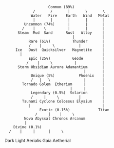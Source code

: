                         Common (89%)
                 /       /       |       \       \
                Water   Fire    Earth   Wind   Metal
                 |       |       |       |       |
             Uncommon (74%)      |       |       |
            /    |    \          |       |       |
          Steam  Mud  Sand      Rust   Alloy     |
                                   |             |
               Rare (61%)          Thunder       |
               /    |     \           |          |
         Ice   Dust  Quicksilver   Magnetite     |
           |                                     |
               Epic (25%)          Geode         |
              /    |     \          |            |
          Storm Obsidian Aurora Adamantium       |
                                        |        |
                Unique (5%)           Phoenix    |
                /   |   \               |        |
            Tornado Golem  Etherium     |        |
                                  |     |        |
                Legendary (0.5%)  Solarion       |
                /     |     \         |          |
            Tsunami Cyclone Colossus Elysium     |
               |                                 |
                    Exotic (0.15%)             Titan
                  /     |    |     \               
             Nova Abyssal Chronos Arcanum   
             |    
        Divine (0.1%)
      /    |     |      |     \
  Dark  Light Aerialis Gaia Aetherial

